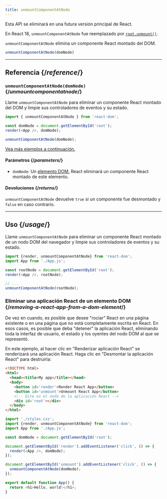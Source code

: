 ```yaml
---
title: unmountComponentAtNode
---
```


<Deprecated>

Esta API se eliminará en una futura versión principal de React.

En React 18, `unmountComponentAtNode` fue reemplazado por [`root.unmount()`](/reference/react-dom/client/createRoot#root-unmount).

</Deprecated>

<Intro>

`unmountComponentAtNode` elimina un componente React montado del DOM.

```js
unmountComponentAtNode(domNode)
```

</Intro>

<InlineToc />

---

## Referencia {/*reference*/}

### `unmountComponentAtNode(domNode)` {/*unmountcomponentatnode*/}

Llame `unmountComponentAtNode` para eliminar un componente React montado del DOM y limpie sus controladores de eventos y su estado.

```js
import { unmountComponentAtNode } from 'react-dom';

const domNode = document.getElementById('root');
render(<App />, domNode);

unmountComponentAtNode(domNode);
```

[Vea más ejemplos a continuación.](#usage)

#### Parámetros {/*parameters*/}

* `domNode`: Un [elemento DOM.](https://developer.mozilla.org/en-US/docs/Web/API/Element) React eliminará un componente React montado de este elemento.

#### Devoluciones {/*returns*/}

`unmountComponentAtNode` devuelve `true` si un componente fue desmontado y `false` en caso contrario.

---

## Uso {/*usage*/}

Llame `unmountComponentAtNode` para eliminar un <CodeStep step={1}>componente React montado</CodeStep> de un <CodeStep step={2}>nodo DOM del navegador</CodeStep> y limpie sus controladores de eventos y su estado.

```js [[1, 5, "<App />"], [2, 5, "rootNode"], [2, 8, "rootNode"]]
import {render, unmountComponentAtNode} from 'react-dom';
import App from './App.js';

const rootNode = document.getElementById('root');
render(<App />, rootNode);

// ...
unmountComponentAtNode(rootNode);
````


### Eliminar una aplicación React de un elemento DOM {/*removing-a-react-app-from-a-dom-element*/}

De vez en cuando, es posible que desee "rociar" React en una página existente o en una página que no está completamente escrita en React. En esos casos, es posible que deba "detener" la aplicación React, eliminando toda la interfaz de usuario, el estado y los oyentes del nodo DOM al que se representó.

En este ejemplo, al hacer clic en "Renderizar aplicación React" se renderizará una aplicación React. Haga clic en "Desmontar la aplicación React" para destruirla:

<Sandpack>

```html index.html
<!DOCTYPE html>
<html>
  <head><title>My app</title></head>
  <body>
    <button id='render'>Render React App</button>
    <button id='unmount'>Unmount React App</button>
    <!-- Este es el nodo de la aplicación React -->
    <div id='root'></div>
  </body>
</html>
```

```js index.js active
import './styles.css';
import {render, unmountComponentAtNode} from 'react-dom';
import App from './App.js';

const domNode = document.getElementById('root');

document.getElementById('render').addEventListener('click', () => {
  render(<App />, domNode);
});

document.getElementById('unmount').addEventListener('click', () => {
  unmountComponentAtNode(domNode);
});
```

```js App.js
export default function App() {
  return <h1>Hello, world!</h1>;
}
```

</Sandpack>
